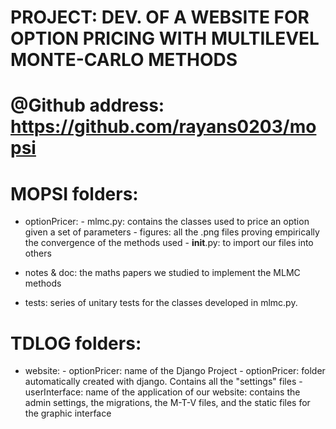 # PROJECT: DEV. OF A WEBSITE FOR OPTION PRICING WITH MULTILEVEL MONTE-CARLO METHODS

# @Github address: https://github.com/rayans0203/mopsi

# MOPSI folders:
- optionPricer: - mlmc.py: contains the classes used to price an option given a set of parameters
                - figures: all the .png files proving empirically the convergence of the methods used 
                - __init__.py: to import our files into others

- notes & doc: the maths papers we studied to implement the MLMC methods

- tests: series of unitary tests for the classes developed in mlmc.py.

# TDLOG folders:
- website: - optionPricer: name of the Django Project
                           - optionPricer: folder automatically created with django. Contains all the "settings" files
                           - userInterface: name of the application of our website: contains the admin settings, 
                                            the migrations, the M-T-V files, and the static files for the graphic interface
